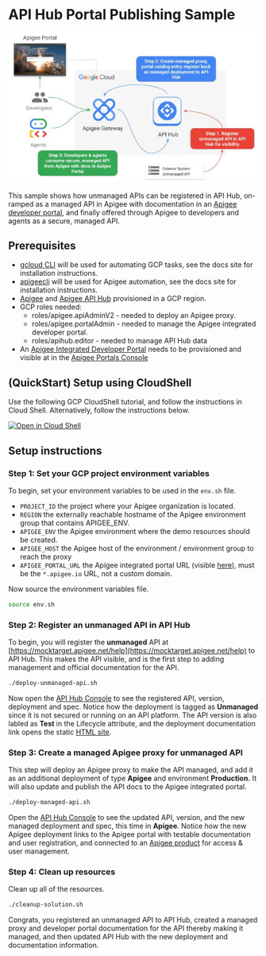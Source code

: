 # API Hub Portal Publishing Sample

![Architecture](./docs/architecture.jpg)

This sample shows how unmanaged APIs can be registered in API Hub, on-ramped as a managed API in Apigee with documentation in an [Apigee developer portal](https://cloud.google.com/apigee/docs/api-platform/publish/portal/build-integrated-portal), and finally offered through Apigee to developers and agents as a secure, managed API.

## Prerequisites
- [gcloud CLI](https://cloud.google.com/sdk/docs/install) will be used for automating GCP tasks, see the docs site for installation instructions.
- [apigeecli](https://github.com/apigee/apigeecli) will be used for Apigee automation, see the docs site for installation instructions.
- [Apigee](https://cloud.google.com/apigee/docs/api-platform/get-started/provisioning-intro) and [Apigee API Hub](https://cloud.google.com/apigee/docs/apihub/what-is-api-hub) provisioned in a GCP region.
- GCP roles needed:
  - roles/apigee.apiAdminV2 - needed to deploy an Apigee proxy.
  - roles/apigee.portalAdmin - needed to manage the Apigee integrated developer portal.
  - roles/apihub.editor - needed to manage API Hub data
- An [Apigee Integrated Developer Portal](https://cloud.google.com/apigee/docs/api-platform/publish/portal/build-integrated-portal) needs to be provisioned and visible at in the [Apigee Portals Console](https://console.cloud.google.com/apigee/portals)

## (QuickStart) Setup using CloudShell

Use the following GCP CloudShell tutorial, and follow the instructions in Cloud Shell. Alternatively, follow the instructions below.

[![Open in Cloud Shell](https://gstatic.com/cloudssh/images/open-btn.svg)](https://ssh.cloud.google.com/cloudshell/open?cloudshell_git_repo=https://github.com/GoogleCloudPlatform/apigee-samples&cloudshell_git_branch=main&cloudshell_workspace=.&cloudshell_tutorial=apihub-portal-publish/docs/cloudshell-tutorial.md)

## Setup instructions

### Step 1: Set your GCP project environment variables

To begin, set your environment variables to be used in the `env.sh` file.

* `PROJECT_ID` the project where your Apigee organization is located.
* `REGION` the externally reachable hostname of the Apigee environment group that contains APIGEE_ENV.
* `APIGEE_ENV` the Apigee environment where the demo resources should be created.
* `APIGEE_HOST` the Apigee host of the environment / environment group to reach the proxy
* `APIGEE_PORTAL_URL` the Apigee integrated portal URL (visible [here](https://console.cloud.google.com/apigee/portals)), must be the `*.apigee.io` URL, not a custom domain.

Now source the environment variables file.

```sh
source env.sh
```

### Step 2: Register an unmanaged API in API Hub

To begin, you will register the **unmanaged** API at [https://mocktarget.apigee.net/help](https://mocktarget.apigee.net/help) to API Hub. This makes the API visible, and is the first step to adding management and official documentation for the API.

```sh
./deploy-unmanaged-api.sh
```

Now open the [API Hub Console](https://console.cloud.google.com/apigee/api-hub/apis) to see the registered API, version, deployment and spec. Notice how the deployment is tagged as **Unmanaged** since it is not secured or running on an API platform. The API version is also labled as **Test** in the Lifecycle attribute, and the deployment documentation link opens the static [HTML site](https://mocktarget.apigee.net/help).

### Step 3: Create a managed Apigee proxy for unmanaged API

This step will deploy an Apigee proxy to make the API managed, and add it as an additional deployment of type **Apigee** and environment **Production.** It will also update and publish the API docs to the Apigee integrated portal.

```sh
./deploy-managed-api.sh
```

Open the [API Hub Console](https://console.cloud.google.com/apigee/api-hub/apis) to see the updated API, version, and the new managed deployment and spec, this time in **Apigee**. Notice how the new Apigee deployment links to the Apigee portal with testable documentation and user registration, and connected to an [Apigee product](https://cloud.google.com/apigee/docs/api-platform/publish/what-api-product) for access & user management.

### Step 4: Clean up resources

Clean up all of the resources.

```sh
./cleanup-solution.sh
```

Congrats, you registered an unmanaged API to API Hub, created a managed proxy and developer portal documentation for the API thereby making it managed, and then updated API Hub with the new deployment and documentation information.